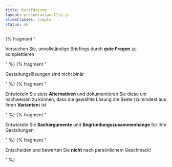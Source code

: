 ```yaml
---
title: Kurzfassung
layout: presentation.11ty.js
slideClasses: simple
status: ok
---
```


{% fragment "<p>Versuchen Sie, unvollständige Briefings durch **gute Fragen** zu komplettieren</p>" %}
{% fragment "<p>Gestaltungslösungen sind nicht binär</p>" %}
{% fragment "<p>Entwickeln Sie stets **Alternativen** und dokumentieren Sie diese um nachweisen zu können, dass die gewählte Lösung die Beste (zumindest aus Ihren **Varianten**) ist</p>" %}
{% fragment "<p>Entwickeln Sie **Sachargumente** und **Begründungszusammenhänge** für Ihre Gestaltungen</p>" %}
{% fragment "<p>Entscheiden und bewerten Sie **nicht** nach persönlichem Geschmack!</p>" %}





